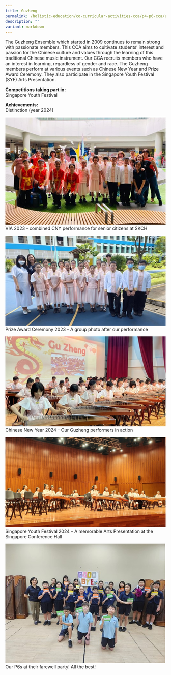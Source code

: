 ```yaml
---
title: Guzheng
permalink: /holistic-education/co-curricular-activities-cca/p4-p6-cca/aesthetics/guzheng/
description: ""
variant: markdown
---
```

The Guzheng Ensemble which started in 2009 continues to remain strong with passionate members. This CCA aims to cultivate students’ interest and passion for the Chinese culture and values through the learning of this traditional Chinese music instrument. Our CCA recruits members who have an interest in learning, regardless of gender and race.
The Guzheng members perform at various events such as Chinese New Year and Prize Award Ceremony. They also participate in the Singapore Youth Festival (SYF) Arts Presentation.

**Competitions taking part in:**<br>
Singapore Youth Festival 

**Achievements:**<br>
Distinction (year 2024)

![VIA 2023 - combined CNY performance for senior citizens at SKCH](/images/CCA/Aesthetics/Guzheng/VIA_2023___combined_CNY_performance_for_senior_citizens_at_SKCH.jpg)VIA 2023 - combined CNY performance for senior citizens at SKCH

![Prize Award Ceremony 2023 - A group photo after our performance](/images/CCA/Aesthetics/Guzheng/Prize_Award_Ceremony_2023____A_group_photo_after_our_performance.jpg)Prize Award Ceremony 2023 - A group photo after our performance

![Chinese New Year 2024 – Our Guzheng performers in action](/images/CCA/Aesthetics/Guzheng/Chinese_New_Year_2024___Our_Guzheng_performers_in_action.jpg)Chinese New Year 2024 – Our Guzheng performers in action

![Singapore Youth Festival 2024 – A memorable Arts Presentation at the Singapore Conference Hall](/images/CCA/Aesthetics/Guzheng/Singapore_Youth_Festival_2024___A_memorable_Arts_Presentation_at_the_Singapore_Conference_Hall.jpg)Singapore Youth Festival 2024 – A memorable Arts Presentation at the Singapore Conference Hall

![Our P6s at their farewell party! All the best!](/images/CCA/Aesthetics/Guzheng/Our_P6s_at_their_farewell_party__All_the_best_.jpg)Our P6s at their farewell party! All the best!

